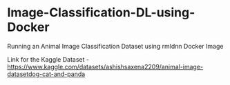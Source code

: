 # Image-Classification-DL-using-Docker
Running an Animal Image Classification Dataset using rmldnn Docker Image 


Link for the Kaggle Dataset - https://www.kaggle.com/datasets/ashishsaxena2209/animal-image-datasetdog-cat-and-panda
